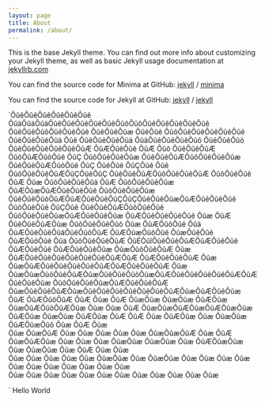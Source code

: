 ```yaml
---
layout: page
title: About
permalink: /about/
---
```


This is the base Jekyll theme. You can find out more info about customizing your Jekyll theme, as well as basic Jekyll usage documentation at [jekyllrb.com](https://jekyllrb.com/)

You can find the source code for Minima at GitHub:
[jekyll][jekyll-organization] /
[minima](https://github.com/jekyll/minima)

You can find the source code for Jekyll at GitHub:
[jekyll][jekyll-organization] /
[jekyll](https://github.com/jekyll/jekyll)


[jekyll-organization]: https://github.com/jekyll


`ÔûêÔûêÔûêÔûêÔûêÔûê ÔûäÔûäÔûäÔûêÔûêÔûêÔûêÔûêÔûôÔûôÔûêÔûêÔûêÔûêÔûê  ÔûêÔûêÔûôÔûêÔûêÔûê   ÔûêÔûêÔûæ ÔûêÔûê ÔûôÔûêÔûêÔûêÔûêÔûê  ÔûêÔûêÔûêÔûä    Ôûê  ÔûêÔûêÔûêÔûä ÔûäÔûêÔûêÔûêÔûô ÔûêÔûêÔûô      ÔûêÔûêÔûêÔûêÔûêÔûÆ
ÔûÆÔûêÔûê    ÔûÆ Ôûô  ÔûêÔûêÔûÆ ÔûôÔûÆÔûôÔûê   ÔûÇ ÔûôÔûêÔûêÔûæ  ÔûêÔûêÔûÆÔûôÔûêÔûêÔûæ ÔûêÔûêÔûÆÔûôÔûê   ÔûÇ  ÔûêÔûê ÔûÇÔûê   Ôûê ÔûôÔûêÔûêÔûÆÔûÇÔûêÔûÇ ÔûêÔûêÔûÆÔûôÔûêÔûêÔûÆ    ÔûôÔûêÔûê   ÔûÆ
Ôûæ ÔûôÔûêÔûêÔûä   ÔûÆ ÔûôÔûêÔûêÔûæ ÔûÆÔûæÔûÆÔûêÔûêÔûê   ÔûôÔûêÔûêÔûæ ÔûêÔûêÔûôÔûÆÔûÆÔûêÔûêÔûÇÔûÇÔûêÔûêÔûæÔûÆÔûêÔûêÔûê   ÔûôÔûêÔûê  ÔûÇÔûê ÔûêÔûêÔûÆÔûôÔûêÔûê    ÔûôÔûêÔûêÔûæÔûÆÔûêÔûêÔûæ    ÔûÆÔûêÔûêÔûêÔûê Ôûæ
ÔûÆ   ÔûêÔûêÔûÆÔûæ ÔûôÔûêÔûêÔûô Ôûæ ÔûÆÔûôÔûê  Ôûä ÔûÆÔûêÔûêÔûäÔûêÔûôÔûÆ ÔûÆÔûæÔûôÔûê ÔûæÔûêÔûê ÔûÆÔûôÔûê  Ôûä ÔûôÔûêÔûêÔûÆ  ÔûÉÔûîÔûêÔûêÔûÆÔûÆÔûêÔûê    ÔûÆÔûêÔûê ÔûÆÔûêÔûêÔûæ    ÔûæÔûôÔûêÔûÆ  Ôûæ
ÔûÆÔûêÔûêÔûêÔûêÔûêÔûêÔûÆÔûÆ  ÔûÆÔûêÔûêÔûÆ Ôûæ ÔûæÔûÆÔûêÔûêÔûêÔûêÔûÆÔûÆÔûêÔûêÔûÆ Ôûæ  ÔûæÔûæÔûôÔûêÔûÆÔûæÔûêÔûêÔûôÔûæÔûÆÔûêÔûêÔûêÔûêÔûÆÔûÆÔûêÔûêÔûæ   ÔûôÔûêÔûêÔûæÔûÆÔûêÔûêÔûÆ   ÔûæÔûêÔûêÔûÆÔûæÔûêÔûêÔûêÔûêÔûêÔûêÔûÆÔûæÔûÆÔûêÔûæ    
ÔûÆ ÔûÆÔûôÔûÆ ÔûÆ Ôûæ  ÔûÆ ÔûæÔûæ   ÔûæÔûæ ÔûÆÔûæ ÔûæÔûÆÔûôÔûÆÔûæ Ôûæ  Ôûæ ÔûÆ ÔûæÔûæÔûÆÔûæÔûÆÔûæÔûæ ÔûÆÔûæ ÔûæÔûæ ÔûÆÔûæ   ÔûÆ ÔûÆ Ôûæ ÔûÆÔûæ   Ôûæ  ÔûæÔûæ ÔûÆÔûæÔûô  Ôûæ ÔûÆ Ôûæ    
Ôûæ ÔûæÔûÆ  Ôûæ Ôûæ    Ôûæ     Ôûæ Ôûæ  ÔûæÔûæÔûÆ Ôûæ      ÔûÆ ÔûæÔûÆÔûæ Ôûæ Ôûæ Ôûæ  ÔûæÔûæ ÔûæÔûæ   Ôûæ ÔûÆÔûæÔûæ  Ôûæ      ÔûæÔûæ Ôûæ ÔûÆ  Ôûæ Ôûæ      
Ôûæ  Ôûæ  Ôûæ    Ôûæ         Ôûæ   ÔûæÔûæ        Ôûæ  ÔûæÔûæ Ôûæ   Ôûæ      Ôûæ   Ôûæ Ôûæ Ôûæ      Ôûæ     Ôûæ Ôûæ    Ôûæ Ôûæ    
Ôûæ              Ôûæ  Ôûæ          Ôûæ  Ôûæ  Ôûæ   Ôûæ  Ôûæ         Ôûæ        Ôûæ       Ôûæ  Ôûæ

`
Hello World
